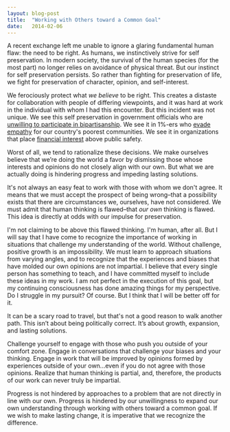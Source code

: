 ```yaml
---
layout: blog-post
title:  "Working with Others toward a Common Goal"
date:   2014-02-06
---
```


A recent exchange left me unable to ignore a glaring fundamental human flaw: the need to be right. As humans, we instinctively strive for self preservation. In modern society, the survival of the human species (for the most part) no longer relies on avoidance of physical threat. But our instinct for self preservation persists. So rather than fighting for preservation of life, we fight for preservation of character, opinion, and self-interest. 

We ferociously protect what *we believe* to be right. This creates a distaste for collaboration with people of differing viewpoints, and it was hard at work in the individual with whom I had this encounter. But this incident was not unique. We see this self preservation in government officials who are [unwilling to participate in bipartisanship](http://www.usnews.com/news/articles/2012/06/15/gridlock-not-likely-to-end-with-112th-congress). We see it in 1%-ers who [evade empathy](http://www.upworthy.com/this-guy-needs-a-clue-a-member-of-the-1-declares-it-great-that-35-billion-are-in-poverty?c=utw1&utm_content=bufferbf668&utm_medium=social&utm_source=twitter.com&utm_campaign=buffer) for our country's poorest communities. We see it in organizations that place [financial interest](http://www.youtube.com/watch?v=JykxZxps5Jk&feature=youtu.be) above public safety. 

Worst of all, we tend to rationalize these decisions. We make ourselves believe that we’re doing the world a favor by dismissing those whose interests and opinions do not closely align with our own. But what we are actually doing is hindering progress and impeding lasting solutions.

It's not always an easy feat to work with those with whom we don't agree. It means that we must accept the prospect of being wrong–that a possibility exists that there are circumstances we, ourselves, have not considered. We must admit that human thinking is flawed–that *our own* thinking is flawed. This idea is directly at odds with our impulse for preservation.

I'm not claiming to be above this flawed thinking. I'm human, after all. But I will say that I have come to recognize the importance of working in situations that challenge my understanding of the world. Without challenge, positive growth is an impossibility. We must learn to approach situations from varying angles, and to recognize that the experiences and biases that have molded our own opinions are not impartial. I believe that every single person has something to teach, and I have committed myself to include these ideas in my work. I am not perfect in the execution of this goal, but my continuing consciousness has done amazing things for my perspective. Do I struggle in my pursuit? Of course. But I think that I will be better off for it.

It can be a scary road to travel, but that's not a good reason to walk another path. This isn’t about being politically correct. It’s about growth, expansion, and lasting solutions.

Challenge yourself to engage with those who push you outside of your comfort zone. Engage in conversations that challenge your biases and your thinking. Engage in work that will be improved by opinions formed by experiences outside of your own...even if you do not agree with those opinions. Realize that human thinking is partial, and, therefore, the products of our work can never truly be impartial. 

Progress is not hindered by approaches to a problem that are not directly in line with our own. Progress is hindered by our unwillingness to expand our own understanding through working with others toward a common goal. If we wish to make lasting change, it is imperative that we recognize the difference. 
